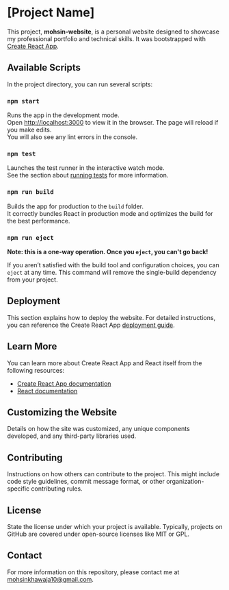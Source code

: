 # [Project Name]

This project, **mohsin-website**, is a personal website designed to showcase my professional portfolio and technical skills. It was bootstrapped with [Create React App](https://github.com/facebook/create-react-app).

## Available Scripts

In the project directory, you can run several scripts:

### `npm start`

Runs the app in the development mode.\
Open [http://localhost:3000](http://localhost:3000) to view it in the browser. The page will reload if you make edits.\
You will also see any lint errors in the console.

### `npm test`

Launches the test runner in the interactive watch mode.\
See the section about [running tests](https://facebook.github.io/create-react-app/docs/running-tests) for more information.

### `npm run build`

Builds the app for production to the `build` folder.\
It correctly bundles React in production mode and optimizes the build for the best performance.

### `npm run eject`

**Note: this is a one-way operation. Once you `eject`, you can't go back!**

If you aren’t satisfied with the build tool and configuration choices, you can `eject` at any time. This command will remove the single-build dependency from your project.

## Deployment

This section explains how to deploy the website. For detailed instructions, you can reference the Create React App [deployment guide](https://facebook.github.io/create-react-app/docs/deployment).

## Learn More

You can learn more about Create React App and React itself from the following resources:

- [Create React App documentation](https://facebook.github.io/create-react-app/docs/getting-started)
- [React documentation](https://reactjs.org/)

## Customizing the Website

Details on how the site was customized, any unique components developed, and any third-party libraries used.

## Contributing

Instructions on how others can contribute to the project. This might include code style guidelines, commit message format, or other organization-specific contributing rules.

## License

State the license under which your project is available. Typically, projects on GitHub are covered under open-source licenses like MIT or GPL.

## Contact

For more information on this repository, please contact me at mohsinkhawaja10@gmail.com.
